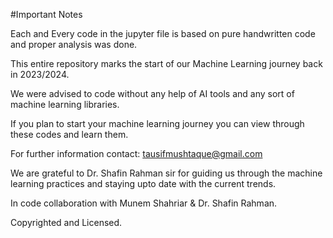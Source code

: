 #Important Notes

Each and Every code in the jupyter file is based on pure handwritten code and proper analysis was done.

This entire repository marks the start of our Machine Learning journey back in 2023/2024.

We were advised to code without any help of AI tools and any sort of machine learning libraries.

If you plan to start your machine learning journey you can view through these codes and learn them.

For further information contact: tausifmushtaque@gmail.com

We are grateful to Dr. Shafin Rahman sir for guiding us through the machine learning practices and staying upto date with the current trends. 

In code collaboration with Munem Shahriar & Dr. Shafin Rahman.

Copyrighted and Licensed.
